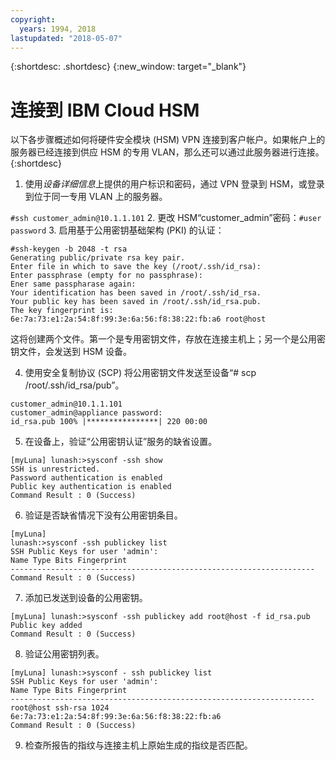 ```yaml
---
copyright:
  years: 1994, 2018
lastupdated: "2018-05-07"
---
```


{:shortdesc: .shortdesc}
{:new_window: target="_blank"}

# 连接到 IBM Cloud HSM

以下各步骤概述如何将硬件安全模块 (HSM) VPN 连接到客户帐户。如果帐户上的服务器已经连接到供应 HSM 的专用 VLAN，那么还可以通过此服务器进行连接。
{:shortdesc}

1. 使用*设备详细信息*上提供的用户标识和密码，通过 VPN 登录到 HSM，或登录到位于同一专用 VLAN 上的服务器。

`#ssh customer_admin@10.1.1.101`
2. 更改 HSM“customer_admin”密码：`#user password`
3. 启用基于公用密钥基础架构 (PKI) 的认证：
```
#ssh-keygen -b 2048 -t rsa
Generating public/private rsa key pair.
Enter file in which to save the key (/root/.ssh/id_rsa):
Enter passphrase (empty for no passphrase):
Ener same passpharase again:
Your identification has been saved in /root/.ssh/id_rsa.
Your public key has been saved in /root/.ssh/id_rsa.pub.
The key fingerprint is:
6e:7a:73:e1:2a:54:8f:99:3e:6a:56:f8:38:22:fb:a6 root@host
```
这将创建两个文件。第一个是专用密钥文件，存放在连接主机上；另一个是公用密钥文件，会发送到 HSM 设备。

4. 使用安全复制协议 (SCP) 将公用密钥文件发送至设备“# scp /root/.ssh/id_rsa/pub”。
```
customer_admin@10.1.1.101
customer_admin@appliance password:
id_rsa.pub 100% |****************| 220 00:00
```
5. 在设备上，验证“公用密钥认证”服务的缺省设置。
```
[myLuna] lunash:>sysconf -ssh show
SSH is unrestricted.
Password authentication is enabled
Public key authentication is enabled
Command Result : 0 (Success)
```
6. 验证是否缺省情况下没有公用密钥条目。
```
[myLuna]
lunash:>sysconf -ssh publickey list
SSH Public Keys for user 'admin':
Name Type Bits Fingerprint
--------------------------------------------------------------------
Command Result : 0 (Success)
```
7. 添加已发送到设备的公用密钥。
```
[myLuna] lunash:>sysconf -ssh publickey add root@host -f id_rsa.pub
Public key added
Command Result : 0 (Success)
```
8. 验证公用密钥列表。
```
[myLuna] lunash:>sysconf - ssh publickey list
SSH Public Keys for user 'admin':
Name Type Bits Fingerprint
--------------------------------------------------------------------
root@host ssh-rsa 1024
6e:7a:73:e1:2a:54:8f:99:3e:6a:56:f8:38:22:fb:a6
Command Result : 0 (Success)
```
9. 检查所报告的指纹与连接主机上原始生成的指纹是否匹配。
